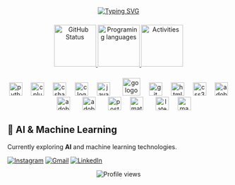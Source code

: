 <div align="center">
  <a href="https://git.io/typing-svg">
    <img src="https://readme-typing-svg.demolab.com?font=Fira+Code&size=35&duration=2500&pause=1000&color=0d74e7&center=true&vCenter=true&width=500&lines=Hi+there!+👋;I'm+Sepehr+Tavakoli;Computer+Science+Student;Open+Source+Enthusiast" alt="Typing SVG" />
  </a>
</div>

###

###

<div align="center">
  <a href="https://github.com/SepehrTavakoli">
    <img src="https://github-readme-stats.vercel.app/api?username=SepehrTavakoli&show_icons=true&theme=transparent&hide_border=true&include_all_commits=true&count_private=true" height="95" alt="GitHub Status" />
  </a>
  <a href="https://github.com/SepehrTavakoli">
    <img src="https://github-readme-stats.vercel.app/api/top-langs/?username=SepehrTavakoli&layout=compact&theme=transparent&hide_border=true&langs_count=8" height="95" alt="Programing languages" />
  </a>
  <a href="https://github.com/SepehrTavakoli">
    <img src="https://github-profile-summary-cards.vercel.app/api/cards/profile-details?username=SepehrTavakoli&theme=transparent" height="95" alt="Activities" />
  </a>
</div>


###
###


<div align="center">
  <img src="https://cdn.simpleicons.org/python/3776AB" height="30" alt="python logo"  />
  <img width="12" />
  <img src="https://cdn.simpleicons.org/cplusplus/00599C" height="30" alt="cplusplus logo"  />
  <img width="12" />
  <img src="https://cdn.jsdelivr.net/gh/devicons/devicon/icons/csharp/csharp-original.svg" height="30" alt="csharp logo">
  <img width="12" />
  <img src="https://cdn.simpleicons.org/c/A8B9CC" height="30" alt="c logo"  />
  <img width="12" />
  <img src="https://cdn.jsdelivr.net/gh/devicons/devicon/icons/java/java-original.svg" height="30" alt="java logo"  />
  <img width="20" />
  <img src="https://cdn.simpleicons.org/go/00ADD8" height="40" alt="go logo"  />
  <img width="12" />
 <img src="https://cdn.simpleicons.org/git/F05032" height="30" alt="git logo"  />
  <img width="12" />
  <img src="https://cdn.simpleicons.org/html5/E34F26" height="30" alt="html5 logo"  />
  <img width="12" />
 <img src="https://cdn.jsdelivr.net/gh/devicons/devicon/icons/css3/css3-original.svg" height="30" alt="css3 logo">
  <img width="12" />
  <img src="https://skillicons.dev/icons?i=ps" height="30" alt="adobephotoshop logo"  />
  <img width="20" />
  <img src="https://skillicons.dev/icons?i=ai" height="30" alt="adobeillustrator logo"  />
  <img width="20" />
   <img src="https://skillicons.dev/icons?i=pr" height="30" alt="adobepremierepro logo"  />
  <img width="20" />
  <img src="https://cdn.simpleicons.org/postgresql/4169E1" height="30" alt="postgresql logo"  />
  <img width="12" />
  <img src="https://cdn.jsdelivr.net/gh/devicons/devicon/icons/matlab/matlab-original.svg" height="30" alt="matlab logo"  />
  <img width="20" />
<img src="https://cdn.simpleicons.org/latex/008080" height="30" alt="latex logo">
  <img width="12" />
 <img src="https://img.shields.io/badge/Maple-007ACC?style=flat&logo=mathworks&logoColor=white" height="30" alt="maple logo">
</div>


## 🤖 AI & Machine Learning

Currently exploring **AI** and machine learning technologies.


[![Instagram](https://img.shields.io/badge/Instagram-E4405F?style=for-the-badge&logo=instagram&logoColor=white)](https://instagram.com/yourprofile)
[![Gmail](https://img.shields.io/badge/Gmail-D14836?style=for-the-badge&logo=gmail&logoColor=white)](mailto:sepehrtavakoli0584@gmail.com)
[![LinkedIn](https://img.shields.io/badge/LinkedIn-0077B5?style=for-the-badge&logo=linkedin&logoColor=white)](https://linkedin.com/in/sepehr-tavakoli-5ba9a1354/?utm_source=share&utm_campaign=share_via&utm_content=profile&utm_medium=ios_app)



<p align="center">
  <img src="https://komarev.com/ghpvc/?username=Sepehrtavakoli&label=Profile%20views&color=0e75b6&style=flat" alt="Profile views" />
</p>
